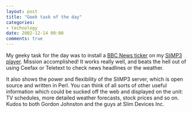 ```yaml
---
layout: post
title: "Geek task of the day"
categories:
- technology
date: 2002-12-14 00:00
comments: true
---
```


<p>My geeky task for the day was to install a <a title="Adding a news ticker to SLiMP3" href="http://newswall.org.uk/~slimp3/news_ticker.html">BBC News ticker</a> on my <a href="http://www.slimdevices.com/" title="A very cool ethernet MP3 player">SliMP3 player</a>. Mission accomplished! It works really well, and beats the hell out of using Ceefax or Teletext to check news headlines or the weather.</p>

<p>It also shows the power and flexibility of the SliMP3 server, which is open source and written in Perl. You can think of all sorts of other useful information which could be sucked off the web and displayed on the unit: TV schedules, more detailed weather forecasts, stock prices and so on. Kudos to both Gordon Johnston and the guys at Slim Devices Inc.</p>


